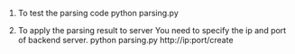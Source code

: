 1. To test the parsing code
python parsing.py

2. To apply the parsing result to server
You need to specify the ip and port of backend server.
python parsing.py http://ip:port/create